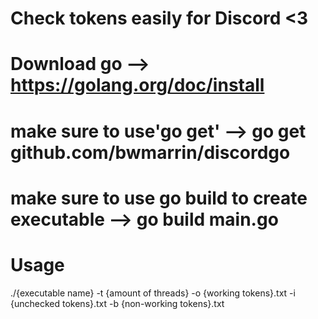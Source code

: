 # Check tokens easily for Discord <3

# Download go --> https://golang.org/doc/install

# make sure to use'go get' --> go get github.com/bwmarrin/discordgo

# make sure to use go build to create executable  --> go build main.go

# Usage

./{executable name} -t {amount of threads} -o {working tokens}.txt -i {unchecked tokens}.txt -b {non-working tokens}.txt
